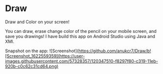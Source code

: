# Draw
Draw and Color on your screen!

You can draw, erase change color of the pencil on your mobile screen, and save you drawings!
I have build this app on Android Studio using Java and XMl.

Snapshot on the app:
![Screenshot](https://github.com/anukcr7/Draw/b![Screenshot_1622559359](https://user-images.githubusercontent.com/57328357/120347510-f8297f80-c319-11eb-920b-c0c62c31cd64.png)
